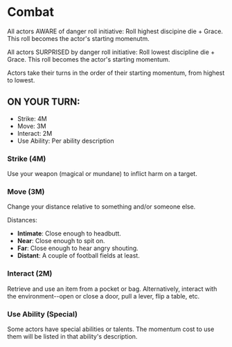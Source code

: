 # Combat

All actors AWARE of danger roll initiative: Roll highest discipine die + Grace. This roll becomes the actor's starting momenutm.

All actors SURPRISED by danger roll initiative: Roll lowest discipline die + Grace. This roll becomes the actor's starting momentum.

Actors take their turns in the order of their starting momentum, from highest to lowest.

## ON YOUR TURN: 
- Strike: 4M
- Move: 3M
- Interact: 2M
- Use Ability: Per ability description

### Strike (4M)
Use your weapon (magical or mundane) to inflict harm on a target.

### Move (3M)
Change your distance relative to something and/or someone else.

Distances:
- **Intimate**: Close enough to headbutt.
- **Near**: Close enough to spit on.
- **Far**: Close enough to hear angry shouting.
- **Distant**: A couple of football fields at least.

### Interact (2M)
Retrieve and use an item from a pocket or bag. Alternatively, interact with the environment--open or close a door, pull a lever, flip a table, etc.

### Use Ability (Special)
Some actors have special abilities or talents. The momentum cost to use them will be listed in that ability's description.